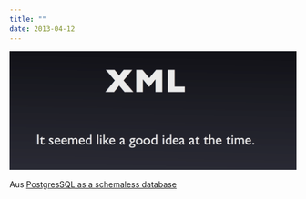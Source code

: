 ```yaml
---
title: ""
date: 2013-04-12
---
```


![](images/tumblr_ml4wpka9pt1s5gaabo1_1280.png)

Aus [PostgresSQL as a schemaless database](https://wiki.postgresql.org/images/b/b4/Pg-as-nosql-pgday-fosdem-2013.pdf)
